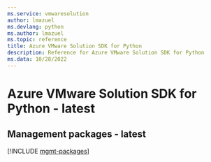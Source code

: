 ```yaml
---
ms.service: vmwaresolution
author: lmazuel
ms.devlang: python
ms.author: lmazuel
ms.topic: reference
title: Azure VMware Solution SDK for Python
description: Reference for Azure VMware Solution SDK for Python
ms.data: 10/28/2022
---
```

# Azure VMware Solution SDK for Python - latest

## Management packages - latest
[!INCLUDE [mgmt-packages](vmware-solution-mgmt-index.md)]